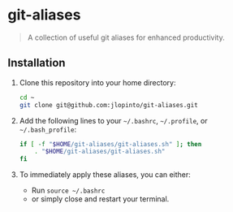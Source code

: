 # git-aliases

> A collection of useful git aliases for enhanced productivity.

## Installation

1. Clone this repository into your home directory:

    ```bash
    cd ~
    git clone git@github.com:jlopinto/git-aliases.git
    ```

2. Add the following lines to your `~/.bashrc`, `~/.profile`, or `~/.bash_profile`:

    ```bash
    if [ -f "$HOME/git-aliases/git-aliases.sh" ]; then
        . "$HOME/git-aliases/git-aliases.sh"
    fi
    ```

3. To immediately apply these aliases, you can either:
    - Run `source ~/.bashrc`
    - or simply close and restart your terminal.
